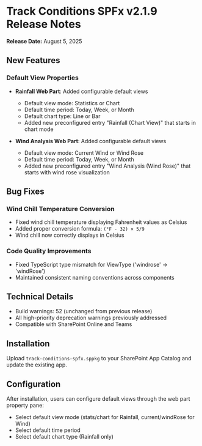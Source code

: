 # Track Conditions SPFx v2.1.9 Release Notes

**Release Date:** August 5, 2025

## New Features

### Default View Properties
- **Rainfall Web Part**: Added configurable default views
  - Default view mode: Statistics or Chart
  - Default time period: Today, Week, or Month
  - Default chart type: Line or Bar
  - Added new preconfigured entry "Rainfall (Chart View)" that starts in chart mode

- **Wind Analysis Web Part**: Added configurable default views
  - Default view mode: Current Wind or Wind Rose
  - Default time period: Today, Week, or Month
  - Added new preconfigured entry "Wind Analysis (Wind Rose)" that starts with wind rose visualization

## Bug Fixes

### Wind Chill Temperature Conversion
- Fixed wind chill temperature displaying Fahrenheit values as Celsius
- Added proper conversion formula: `(°F - 32) × 5/9`
- Wind chill now correctly displays in Celsius

### Code Quality Improvements
- Fixed TypeScript type mismatch for ViewType ('windrose' → 'windRose')
- Maintained consistent naming conventions across components

## Technical Details

- Build warnings: 52 (unchanged from previous release)
- All high-priority deprecation warnings previously addressed
- Compatible with SharePoint Online and Teams

## Installation

Upload `track-conditions-spfx.sppkg` to your SharePoint App Catalog and update the existing app.

## Configuration

After installation, users can configure default views through the web part property pane:
- Select default view mode (stats/chart for Rainfall, current/windRose for Wind)
- Select default time period
- Select default chart type (Rainfall only)